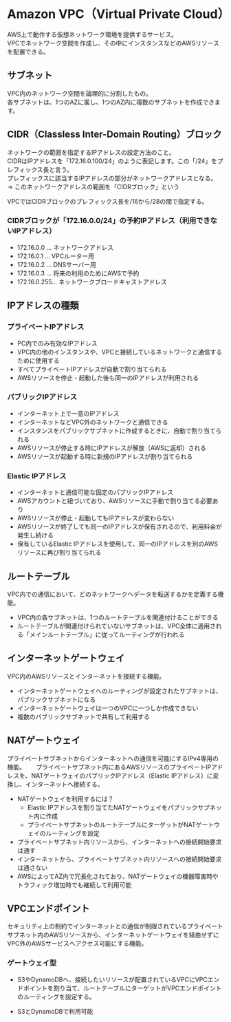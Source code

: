 # Amazon VPC（Virtual Private Cloud）
AWS上で動作する仮想ネットワーク環境を提供するサービス。  
VPCでネットワーク空間を作成し、その中にインスタンスなどのAWSリソースを配置できる。

## サブネット
VPC内のネットワーク空間を論理的に分割したもの。  
各サブネットは、1つのAZに属し、1つのAZ内に複数のサブネットを作成できます。

## CIDR（Classless Inter-Domain Routing）ブロック
ネットワークの範囲を指定するIPアドレスの設定方法のこと。  
CIDRはIPアドレスを「172.16.0.100/24」のように表記します。この「/24」をプレフィックス長と言う。  
プレフィックスに該当するIPアドレスの部分がネットワークアドレスとなる。  
 → このネットワークアドレスの範囲を「CIDRブロック」という

VPCではCIDRブロックのプレフィックス長を/16から/28の間で指定する。

### CIDRブロックが「172.16.0.0/24」の予約IPアドレス（利用できないIPアドレス）
* 172.16.0.0 … ネットワークアドレス
* 172.16.0.1 … VPCルーター用
* 172.16.0.2 … DNSサーバー用
* 172.16.0.3 … 将来の利用のためにAWSで予約
* 172.16.0.255… ネットワークブロードキャストアドレス

## IPアドレスの種類
### プライベートIPアドレス
* PC内でのみ有効なIPアドレス
* VPC内の他のインスタンスや、VPCと接続しているネットワークと通信するために使用する  
* すべてプライベートIPアドレスが自動で割り当てられる
* AWSリソースを停止・起動した後も同一のIPアドレスが利用される

### パブリックIPアドレス
* インターネット上で一意のIPアドレス
* インターネットなどVPC外のネットワークと通信できる
* インスタンスをパブリックサブネットに作成するときに、自動で割り当てられる
* AWSリソースが停止する時にIPアドレスが解放（AWSに返却）される
* AWSリソースが起動する時に新規のIPアドレスが割り当てられる

### Elastic IPアドレス
* インターネットと通信可能な固定のパブリックIPアドレス
* AWSアカウントと紐づいており、AWSリソースに手動で割り当てる必要あり
* AWSリソースが停止・起動してもIPアドレスが変わらない
* AWSリソースが終了しても同一のIPアドレスが保有されるので、利用料金が発生し続ける
* 保有しているElastic IPアドレスを使用して、同一のIPアドレスを別のAWSリソースに再び割り当てられる


## ルートテーブル
VPC内での通信において、どのネットワークへデータを転送するかを定義する機能。  

* VPC内の各サブネットは、1つのルートテーブルを関連付けることができる
* ルートテーブルが関連付けられていないサブネットは、VPC全体に適用される「メインルートテーブル」に従ってルーティングが行われる

## インターネットゲートウェイ
VPC内のAWSリソースとインターネットを接続する機能。

* インターネットゲートウェイへのルーティングが設定されたサブネットは、パブリックサブネットになる
* インターネットゲートウェイは一つのVPCに一つしか作成できない
* 複数のパブリックサブネットで共有して利用する

## NATゲートウェイ
プライベートサブネットからインターネットへの通信を可能にするIPv4専用の機能。　　
プライベートサブネット内にあるAWSリソースのプライベートIPアドレスを、NATゲートウェイのパブリックIPアドレス（Elastic IPアドレス）に変換し、インターネットへ接続する。

* NATゲートウェイを利用するには？
  * Elastic IPアドレスを割り当てたNATゲートウェイをパブリックサブネット内に作成
  * プライベートサブネットのルートテーブルにターゲットがNATゲートウェイのルーティングを設定
* プライベートサブネット内リソースから、インターネットへの接続開始要求は通す
* インターネットから、プライベートサブネット内リソースへの接続開始要求は通さない
* AWSによってAZ内で冗長化されており、NATゲートウェイの機器障害時やトラフィック増加時でも継続して利用可能


## VPCエンドポイント
セキュリティ上の制約でインターネットとの通信が制限されているプライベートサブネット内のAWSリソースから、インターネットゲートウェイを経由せずにVPC外のAWSサービスへアクセス可能にする機能。

### ゲートウェイ型
* S3やDynamoDBへ、接続したいリソースが配置されているVPCにVPCエンドポイントを割り当て、ルートテーブルにターゲットがVPCエンドポイントのルーティングを設定する。

* S3とDynamoDBで利用可能